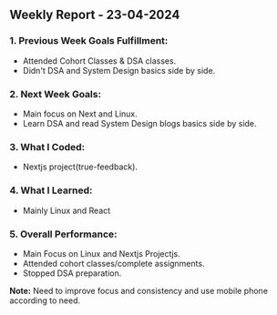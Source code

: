 ## Weekly Report - 23-04-2024

### 1. Previous Week Goals Fulfillment:

- Attended Cohort Classes & DSA classes.
- Didn't DSA and System Design basics side by side.

### 2. Next Week Goals:

- Main focus on Next and Linux.
- Learn DSA and  read System Design blogs basics side by side.

### 3. What I Coded:

- Nextjs project(true-feedback).

### 4. What I Learned:

- Mainly Linux and React

### 5. Overall Performance:

- Main Focus on Linux and Nextjs Projectjs.
- Attended cohort classes/complete assignments.
- Stopped DSA preparation.



**Note:** Need to improve focus and consistency and use mobile phone according to need.